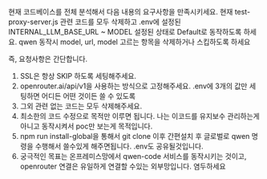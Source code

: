 현재 코드베이스를 전체 분석해서 다음 내용의 요구사항을 만족시키세요.
현재 test-proxy-server.js 관련 코드를 모두 삭제하고
.env에 설정된 INTERNAL_LLM_BASE_URL ~ MODEL 설정된 상태로 Default로 동작하도록 하세요.
qwen 동작시 model, url, model 고르는 항목을 삭제하거나 스킵하도록 하세요

즉, 요청사항은 간단합니다.

1. SSL은 항상 SKIP 하도록 세팅해주세요.
2. openrouter.ai/api/v1을 사용하는 방식으로 고정해주세요. .env에 3개의 값만 세팅하면 어디든 어떤 것이든 쓸 수 있도록
3. 그외 관련 없는 코드는 모두 삭제해주세요.
4. 최소한의 코드 수정으로 목적만 이루면 됩니다. 나는 이코드를 유지보수 관리하는게 아니고 동작시켜서 poc만 보는게 목적입니다.
5. npm run install-global을 통해서 git clone 이후 간편설치 후 글로벌로 qwen 명령을 수행해서 쓸수있게 해주면됩니다. .env도 공유될것입니다.
6. 궁극적인 목표는 온프레미스망에서 qwen-code 서비스를 동작시키는 것이고, openrouter 연결은 유일하게 연결할 수있는 외부망입니다. 염두하세요
